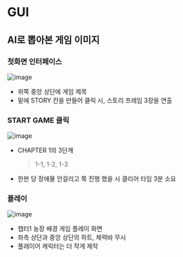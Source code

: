 # GUI
## AI로 뽑아본 게임 이미지
### 첫화면 인터페이스
![image](https://github.com/user-attachments/assets/7479fe8e-c9b7-46cc-a6e1-6e9842fac9e1)  

- 위쪽 중앙 상단에 게임 제목
- 밑에 STORY 칸을 만들어 클릭 시, 스토리 프레임 3장을 연출

###  START GAME 클릭
![image](https://github.com/user-attachments/assets/a25f1caa-6788-46f7-a649-b16ba0495859)  

- CHAPTER 1의 3단계
  > 1-1, 1-2, 1-3
- 한판 당 장애물 안걸리고 쭉 진행 했을 시 클리어 타임 3분 소요

### 플레이
![image](https://github.com/user-attachments/assets/f0c7840c-b63a-423e-a58f-573d53eb56bc)  

- 챕터1 농장 배경 게임 플레이 화면
- 좌측 상단과 중앙 상단의 하트, 체력바 무시
- 플레이어 캐릭터는 더 작게 제작
